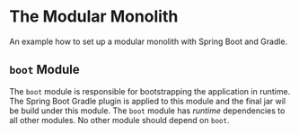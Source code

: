 # The Modular Monolith
An example how to set up a modular monolith with Spring Boot and Gradle.

## `boot` Module
The `boot` module is responsible for bootstrapping the application in runtime.
The Spring Boot Gradle plugin is applied to this module and the final jar wil be build under this module.
The `boot` module has *runtime* dependencies to all other modules. No other module should depend on `boot`.  
